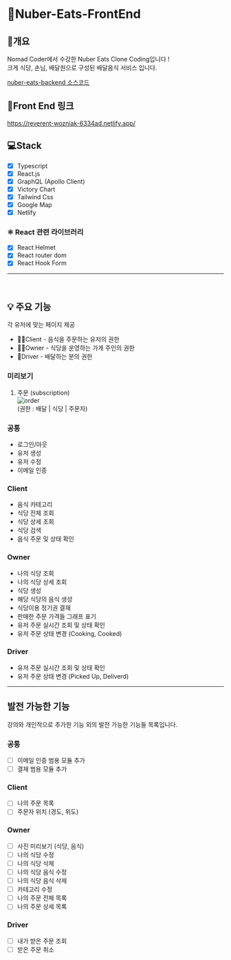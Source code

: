 # 🍔Nuber-Eats-FrontEnd

## 📖개요
Nomad Coder에서 수강한 Nuber Eats Clone Coding입니다 !<br />
크게 식당, 손님, 배달원으로 구성된 배달음식 서비스 입니다.<br />


[nuber-eats-backend 소스코드](../../../nuber-eats-backend)



## 🔗Front End 링크
https://reverent-wozniak-6334ad.netlify.app/

## 💻Stack
- [X] Typescript
- [X] React.js
- [X] GraphQL (Apollo Client)
- [X] Victory Chart
- [X] Tailwind Css
- [X] Google Map
- [X] Netlify

### ⚛️ React 관련 라이브러리
- [X] React Helmet
- [X] React router dom
- [X] React Hook Form

<hr />
<br />

## 💡 주요 기능
각 유저에 맞는 페이지 제공
- 🙍‍♂Client - 음식을 주문하는 유저의 권한
- 👨‍🍳Owner - 식당을 운영하는 가게 주인의 권한
- 🛵Driver - 배달하는 분의 권한

### 미리보기
1. 주문 (subscription)
   <br />
   ![order](https://user-images.githubusercontent.com/64651532/126050917-6b3179ae-527d-47cd-ac83-769bc6a562b8.gif)
   <br /> (권한 : 배달 | 식당 | 주문자)


### 공통
- 로그인/아웃
- 유저 생성
- 유저 수정
- 이메일 인증

### Client
- 음식 카테고리
- 식당 전체 조회
- 식당 상세 조회
- 식당 검색
- 음식 주문 및 상태 확인

### Owner
- 나의 식당 조회
- 나의 식당 상세 조회
- 식당 생성
- 해당 식당의 음식 생성
- 식당이용 정기권 결재
- 판매한 주문 가격들 그래프 표기
- 유저 주문 실시간 조회 및 상태 확인
- 유저 주문 상태 변경 (Cooking, Cooked)

### Driver
- 유저 주문 실시간 조회 및 상태 확인
- 유저 주문 상태 변경 (Picked Up, Deliverd)

<hr />

## 발전 가능한 기능
강의와 개인적으로 추가한 기능 외의 발전 가능한 기능들 목록입니다.<br />


### 공통
- [ ] 이메일 인증 범용 모듈 추가
- [ ] 결재 범용 모듈 추가

### Client
- [ ] 나의 주문 목록
- [ ] 주문자 위치 (경도, 위도)

### Owner
- [ ] 사진 미리보기 (식당, 음식)
- [ ] 나의 식당 수정</del>
- [ ] 나의 식당 삭제</del>
- [ ] 나의 식당 음식 수정</del>
- [ ] 나의 식당 음식 삭제</del>
- [ ] 카테고리 수정</del>
- [ ] 나의 주문 전체 목록
- [ ] 나의 주문 상세 목록

### Driver
- [ ] 내가 받은 주문 조회
- [ ] 받은 주문 취소

